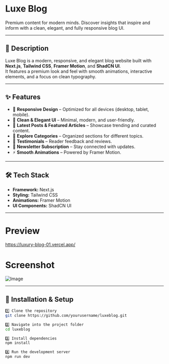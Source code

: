 
# Luxe Blog  

Premium content for modern minds. Discover insights that inspire and inform with a clean, elegant, and fully responsive blog UI.  

---

## 🚀 Description  
Luxe Blog is a modern, responsive, and elegant blog website built with **Next.js**, **Tailwind CSS**, **Framer Motion**, and **ShadCN UI**.  
It features a premium look and feel with smooth animations, interactive elements, and a focus on clean typography.  

---

## ✨ Features  
- 📱 **Responsive Design** – Optimized for all devices (desktop, tablet, mobile).  
- 🎨 **Clean & Elegant UI** – Minimal, modern, and user-friendly.  
- 📰 **Latest Posts & Featured Articles** – Showcase trending and curated content.  
- 📂 **Explore Categories** – Organized sections for different topics.  
- 💬 **Testimonials** – Reader feedback and reviews.  
- 📩 **Newsletter Subscription** – Stay connected with updates.  
- ⚡ **Smooth Animations** – Powered by Framer Motion.  

---

## 🛠️ Tech Stack  
- **Framework:** Next.js  
- **Styling:** Tailwind CSS  
- **Animations:** Framer Motion  
- **UI Components:** ShadCN UI  

---
# Preview

https://luxury-blog-01.vercel.app/

# Screenshot

![Image](https://github.com/user-attachments/assets/83044744-5882-4b0a-bf68-3bf0ab9cac9a)

---

## 🔧 Installation & Setup  

```bash
1️⃣ Clone the repository
git clone https://github.com/yourusername/luxeblog.git

2️⃣ Navigate into the project folder
cd luxeblog

3️⃣ Install dependencies
npm install

4️⃣ Run the development server
npm run dev


